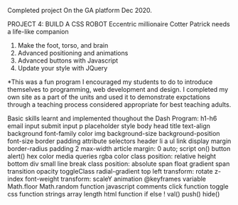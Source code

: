 Completed project On the GA platform Dec 2020.

PROJECT 4: BUILD A CSS ROBOT Eccentric millionaire Cotter Patrick needs a life-like companion
1. Make the foot, torso, and brain
2. Advanced positioning and animations
3. Advanced buttons with Javascript
4. Update your style with JQuery

*This was a fun program I encouraged my students to do to introduce themselves to programming, web development and design. I completed my own site as a part of the units and used it to demonstrate expctations through a teaching process considered appropriate for best teaching adults.

Basic skills learnt and implemented thoughout the Dash Program:
h1-h6 
email input 
submit input 
p 
placeholder
style 
body 
head 
title 
text-align 
background 
font-family 
color
img 
background-size 
background-position 
font-size 
border 
padding 
attribute selectors
header 
li 
a 
ul
link 
display 
margin 
border-radius 
padding 2
max-width 
article 
margin: 0 auto; 
script 
on() 
button 
alert() 
hex color 
media queries 
rgba color
class 
position: relative 
height 
bottom 
div 
small 
line break 
class 
position: absolute
span 
float 
gradient 
span
transition 
opacity 
toggleClass
radial-gradient
top left 
transform: rotate 
z-index 
font-weight 
transform: scaleY 
animation 
@keyframes
variable 
Math.floor 
Math.random 
function 
javascript 
comments 
click function
toggle 
css function 
strings
array 
length 
html function
if 
else
! 
val() 
push()
hide()
